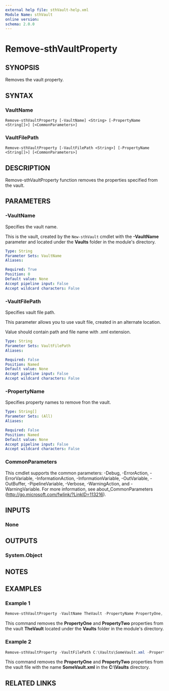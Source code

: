```yaml
---
external help file: sthVault-help.xml
Module Name: sthVault
online version:
schema: 2.0.0
---
```


# Remove-sthVaultProperty

## SYNOPSIS
Removes the vault property.

## SYNTAX

### VaultName
```
Remove-sthVaultProperty [-VaultName] <String> [-PropertyName <String[]>] [<CommonParameters>]
```

### VaultFilePath
```
Remove-sthVaultProperty [-VaultFilePath <String>] [-PropertyName <String[]>] [<CommonParameters>]
```

## DESCRIPTION
Remove-sthVaultProperty function removes the properties specified from the vault.

## PARAMETERS

### -VaultName
Specifies the vault name.

This is the vault, created by the `New-sthVault` cmdlet with the **-VaultName** parameter and located under the **Vaults** folder in the module's directory.

```yaml
Type: String
Parameter Sets: VaultName
Aliases:

Required: True
Position: 0
Default value: None
Accept pipeline input: False
Accept wildcard characters: False
```

### -VaultFilePath
Specifies vault file path.

This parameter allows you to use vault file, created in an alternate location.

Value should contain path and file name with .xml extension.

```yaml
Type: String
Parameter Sets: VaultFilePath
Aliases:

Required: False
Position: Named
Default value: None
Accept pipeline input: False
Accept wildcard characters: False
```

### -PropertyName
Specifies property names to remove fron the vault.

```yaml
Type: String[]
Parameter Sets: (All)
Aliases:

Required: False
Position: Named
Default value: None
Accept pipeline input: False
Accept wildcard characters: False
```

### CommonParameters
This cmdlet supports the common parameters: -Debug, -ErrorAction, -ErrorVariable, -InformationAction, -InformationVariable, -OutVariable, -OutBuffer, -PipelineVariable, -Verbose, -WarningAction, and -WarningVariable.
For more information, see about_CommonParameters (http://go.microsoft.com/fwlink/?LinkID=113216).

## INPUTS

### None

## OUTPUTS

### System.Object
## NOTES

## EXAMPLES

### Example 1
```powershell
Remove-sthVaultProperty -VaultName TheVault -PropertyName PropertyOne, PropertyTwo
```

This command removes the **PropertyOne** and **PropertyTwo** properties from the vault **TheVault** located under the **Vaults** folder in the module's directory.

### Example 2
```powershell
Remove-sthVaultProperty -VaultFilePath C:\Vaults\SomeVault.xml -PropertyName PropertyOne, PropertyTwo
```

This command removes the **PropertyOne** and **PropertyTwo** properties from the vault file with the name **SomeVault.xml** in the **C:\Vaults** directory.

## RELATED LINKS

